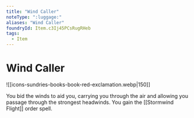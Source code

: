 ```yaml
---
title: "Wind Caller"
noteType: ":luggage:"
aliases: "Wind Caller"
foundryId: Item.c3Ij45PCsRugRHeb
tags:
  - Item
---
```


# Wind Caller
![[icons-sundries-books-book-red-exclamation.webp|150]]

You bid the winds to aid you, carrying you through the air and allowing you passage through the strongest headwinds. You gain the [[Stormwind Flight]] order spell.
